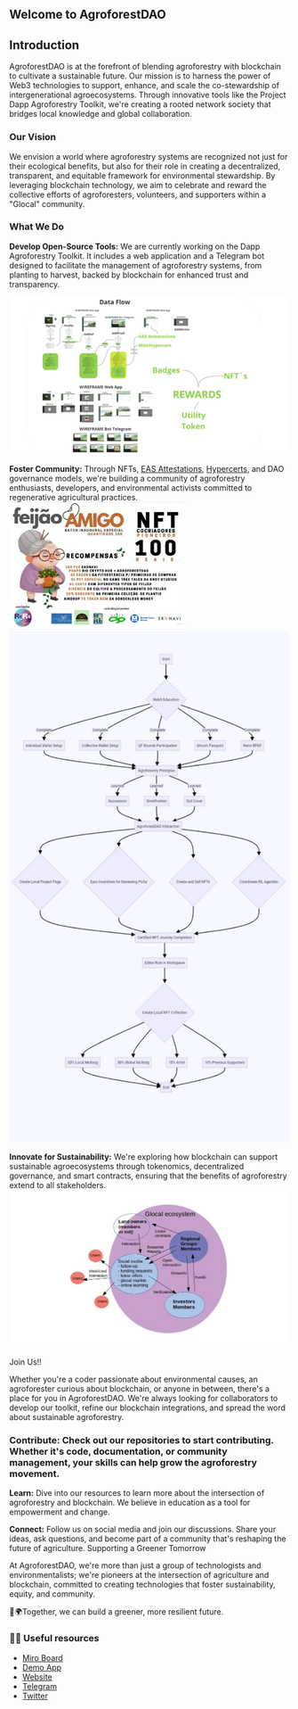 ## Welcome to AgroforestDAO

## Introduction
AgroforestDAO is at the forefront of blending agroforestry with blockchain to cultivate a sustainable future. Our mission is to harness the power of Web3 technologies to support, enhance, and scale the co-stewardship of intergenerational agroecosystems. Through innovative tools like the Project Dapp Agroforestry Toolkit, we're creating a rooted network society that bridges local knowledge and global collaboration.

### Our Vision
We envision a world where agroforestry systems are recognized not just for their ecological benefits, but also for their role in creating a decentralized, transparent, and equitable framework for environmental stewardship. By leveraging blockchain technology, we aim to celebrate and reward the collective efforts of agroforesters, volunteers, and supporters within a "Glocal" community.

### What We Do
**Develop Open-Source Tools:** We are currently working on the Dapp Agroforestry Toolkit. It includes a web application and a Telegram bot designed to facilitate the management of agroforestry systems, from planting to harvest, backed by blockchain for enhanced trust and transparency.

<img src="https://github.com/AgroforestDAO/images/blob/main/dataFlow.png">

**Foster Community:** Through NFTs, [EAS Attestations](https://sepolia.easscan.org/schema/view/0xbe6a0d3619237de37a1262eb4724d7f238d350b2dea78751fa3a53deb0bb7527), [Hypercerts](https://hypercerts.org/app/view?claimId=0x822f17a9a5eecfd66dbaff7946a8071c265d1d07-18637945800993641520815953998252808477868032), and DAO governance models, we're building a community of agroforestry enthusiasts, developers, and environmental activists committed to regenerative agricultural practices.
<img src="https://github.com/AgroforestDAO/images/blob/main/feijaoAmigoNFT.jpeg">
<img src="https://github.com/AgroforestDAO/images/blob/main/mindMap2.jpeg">




**Innovate for Sustainability:** We're exploring how blockchain can support sustainable agroecosystems through tokenomics, decentralized governance, and smart contracts, ensuring that the benefits of agroforestry extend to all stakeholders.
<img src="https://github.com/AgroforestDAO/images/blob/main/mindMap1.jpeg">

Join Us!!

Whether you're a coder passionate about environmental causes, an agroforester curious about blockchain, or anyone in between, there's a place for you in AgroforestDAO. We're always looking for collaborators to develop our toolkit, refine our blockchain integrations, and spread the word about sustainable agroforestry.

### Contribute: Check out our repositories to start contributing. Whether it's code, documentation, or community management, your skills can help grow the agroforestry movement.
**Learn:** Dive into our resources to learn more about the intersection of agroforestry and blockchain. We believe in education as a tool for empowerment and change.




**Connect:** Follow us on social media and join our discussions. Share your ideas, ask questions, and become part of a community that's reshaping the future of agriculture.
Supporting a Greener Tomorrow

At AgroforestDAO, we're more than just a group of technologists and environmentalists; we're pioneers at the intersection of agriculture and blockchain, committed to creating technologies that foster sustainability, equity, and community. 

🌱🌍Together, we can build a greener, more resilient future.



### 👩‍💻 Useful resources
- [Miro Board](https://miro.com/app/board/uXjVN8WhMsw=/?share_link_id=557936539315)
- [Demo App](https://app-agroforestdao.web.app/)
- [Website](https://app-agroforestdao.web.app/)
- [Telegram](https://t.me/+TNwrhRCyCxQ4Zjcx)
- [Twitter](https://twitter.com/agroforestDAO)

